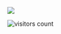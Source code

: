 <!-- Aspiring Software Engineer -->


![](https://tenor.com/view/steins-gate-anime-manga-japanese-anime-japanese-manga-gif-9195419.gif)

![visitors count](https://visitors-by-url-pls-dont-use-this-in-your-repo.vercel.app/nquxii-github-readme)
